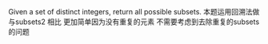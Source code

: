 Given a set of distinct integers, return all possible subsets.
本题运用回溯法做 与subsets2 相比 更加简单因为没有重复的元素 不需要考虑到去除重复的subsets的问题 
